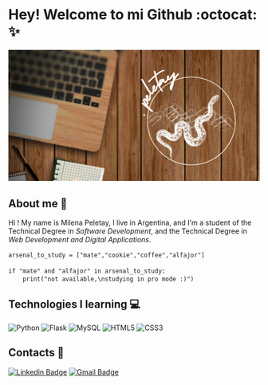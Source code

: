 # Hey! Welcome to mi Github :octocat: :sparkles:

![Portada con logo personal](/img/peletay.png)

## About me :woman:

Hi ! My name is Milena Peletay, I live in Argentina, and I'm a student of the Technical Degree in _Software Development_, and the Technical Degree in _Web Development and Digital Applications_.

~~~
arsenal_to_study = ["mate","cookie","coffee","alfajor"]

if "mate" and "alfajor" in arsenal_to_study:
    print("not available,\nstudying in pro mode :)")   
~~~

## Technologies I learning :computer:

![Python](https://img.shields.io/badge/-Python-yellow?style=flat-square&logo=python&logoColor=white)
![Flask](https://img.shields.io/badge/-Flask-red?style=flat-square&logo=flask&logoColor=white)
![MySQL](https://img.shields.io/badge/-MySQL-blue?style=flat-square&logo=mysql&logoColor=white)
![HTML5](https://img.shields.io/badge/-HTML5-orange?style=flat-square&logo=html5&logoColor=white)
![CSS3](https://img.shields.io/badge/-CSS3-blue?style=flat-square&logo=css3)

## Contacts :love_letter:

[![Linkedin Badge](https://img.shields.io/badge/-Milena_Abigail_Peletay-blue?style=flat&logo=Linkedin&logoColor=white&link=https://www.linkedin.com/in/milena-abigail-peletay/)](https://www.linkedin.com/in/milena-abigail-peletay/)
[![Gmail Badge](https://img.shields.io/badge/-milepeletaymartinez-c14438?style=flat&logo=Gmail&logoColor=white&link=mailto:milepeletaymartinez@gmail.com)](mailto:milepeletaymartinez@gmail.com)



